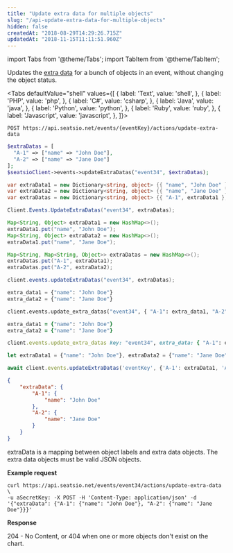 ```yaml
---
title: "Update extra data for multiple objects"
slug: "/api-update-extra-data-for-multiple-objects"
hidden: false
createdAt: "2018-08-29T14:29:26.715Z"
updatedAt: "2018-11-15T11:11:51.960Z"
---
```


import Tabs from '@theme/Tabs';
import TabItem from '@theme/TabItem';

Updates the [extra data](api-extra-data) for a bunch of objects in an event, without changing the object status.




<Tabs 
  defaultValue="shell"
  values={[
{ label: 'Text', value: 'shell', },
{ label: 'PHP', value: 'php', },
{ label: 'C#', value: 'csharp', },
{ label: 'Java', value: 'java', },
{ label: 'Python', value: 'python', },
{ label: 'Ruby', value: 'ruby', },
{ label: 'Javascript', value: 'javascript', },
]}>
<TabItem value='shell'>

```shell
POST https://api.seatsio.net/events/{eventKey}/actions/update-extra-data
```

</TabItem>
<TabItem value='php'>

```php
$extraDatas = [
  "A-1" => ["name" => "John Doe"],
  "A-2" => ["name" => "Jane Doe"]
];
$seatsioClient->events->updateExtraDatas("event34", $extraDatas);
```

</TabItem>
<TabItem value='csharp'>

```csharp
var extraData1 = new Dictionary<string, object> {{ "name", "John Doe" }};
var extraData2 = new Dictionary<string, object> {{ "name", "Jane Doe" }};
var extraDatas = new Dictionary<string, object> {{ "A-1", extraData1 }, { "A-2", extraData2 }};

Client.Events.UpdateExtraDatas("event34", extraDatas);
```

</TabItem>
<TabItem value='java'>

```java
Map<String, Object> extraData1 = new HashMap<>();
extraData1.put("name", "John Doe");
Map<String, Object> extraData2 = new HashMap<>();
extraData1.put("name", "Jane Doe");

Map<String, Map<String, Object>> extraDatas = new HashMap<>();
extraDatas.put("A-1", extraData1);
extraDatas.put("A-2", extraData2);

client.events.updateExtraDatas("event34", extraDatas);
```

</TabItem>
<TabItem value='python'>

```python
extra_data1 = {"name": "John Doe"}
extra_data2 = {"name": "Jane Doe"}

client.events.update_extra_datas("event34", { "A-1": extra_data1, "A-2": extra_data2})

```

</TabItem>
<TabItem value='ruby'>

```ruby
extra_data1 = {"name": "John Doe"}
extra_data2 = {"name": "Jane Doe"}

client.events.update_extra_datas key: "event34", extra_data: { "A-1": extra_data1, "A-2": extra_data2}
```

</TabItem>
<TabItem value='javascript'>

```javascript
let extraData1 = {"name": "John Doe"}, extraData2 = {"name": "Jane Doe"};

await client.events.updateExtraDatas('eventKey', {'A-1': extraData1, 'A-2': extraData2});
```

</TabItem>
</Tabs>





```json
{
    "extraData": {
        "A-1": {
            "name": "John Doe"
        },
        "A-2": {
            "name": "Jane Doe"
        }  
    }
}
```


extraData is a mapping between object labels and extra data objects. The extra data objects must be valid JSON objects.

**Example request**

```shell
curl https://api.seatsio.net/events/event34/actions/update-extra-data \
-u aSecretKey: -X POST -H 'Content-Type: application/json' -d '{"extraData": {"A-1": {"name": "John Doe"}, "A-2": {"name": "Jane Doe"}}}'

```

**Response**

204 - No Content, or 404 when one or more objects don't exist on the chart.
